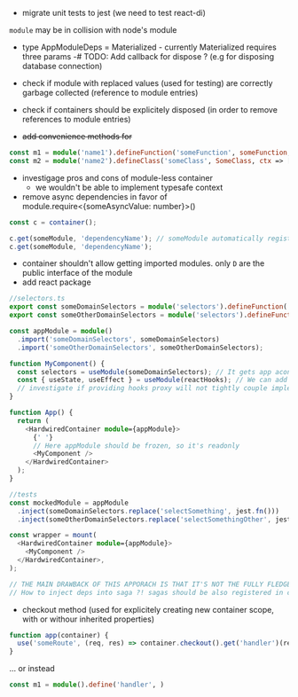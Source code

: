 - migrate unit tests to jest (we need to test react-di)

`module` may be in collision with node's module

- type AppModuleDeps = Materialized<typeof appModule> - currently Materialized requires three params
  -# TODO: Add callback for dispose ? (e.g for disposing database connection)

- check if module with replaced values (used for testing) are correctly garbage collected (reference to module entries)
- check if containers should be explicitely disposed (in order to remove references to module entries)

- ~~add convenience methods for~~

```typescript
const m1 = module('name1').defineFunction('someFunction', someFunction, ctx => [ctx.dep1, ctx.dep2, ctx.dep3]); // returns curried version of someFunction
const m2 = module('name2').defineClass('someClass', SomeClass, ctx => [{ dep1: ctx.dep1, dep2: ctx.dep2 }]); // returns instance of SomeClass
```

- investigage pros and cons of module-less container
  - we wouldn't be able to implement typesafe context
- remove async dependencies in favor of module.require<{someAsyncValue: number}>()

```typescript
const c = container();

c.get(someModule, 'dependencyName'); // someModule automatically registered in c cache
c.get(someModule, 'dependencyName');
```

- container shouldn't allow getting imported modules. only `D` are the public interface of the module
- add react package

```typescript jsx
//selectors.ts
export const someDomainSelectors = module('selectors').defineFunction('selectSomething', selectSomething);
export const someOtherDomainSelectors = module('selectors').defineFunction('selectSomething', selectSomething);

const appModule = module()
  .import('someDomainSelectors', someDomainSelectors)
  .import('someOtherDomainSelectors', someOtherDomainSelectors);

function MyComponent() {
  const selectors = useModule(someDomainSelectors); // It gets app acontainer from the context and calls container.getModuleInstance(module);
  const { useState, useEffect } = useModule(reactHooks); // We can add proxy to react hooks, which enables easy mocking!!! But how it will work with change detection !!?!?!?
  // investigate if providing hooks proxy will not tightly couple implementation with DI
}

function App() {
  return (
    <HardwiredContainer module={appModule}>
      {' '}
      // Here appModule should be frozen, so it's readonly
      <MyComponent />
    </HardwiredContainer>
  );
}

//tests
const mockedModule = appModule
  .inject(someDomainSelectors.replace('selectSomething', jest.fn()))
  .inject(someOtherDomainSelectors.replace('selectSomethingOther', jest.fn()));

const wrapper = mount(
  <HardwiredContainer module={appModule}>
    <MyComponent />
  </HardwiredContainer>,
);

// THE MAIN DRAWBACK OF THIS APPORACH IS THAT IT'S NOT THE FULLY FLEDGED INTEGRATION TEST, BEACUSE
// How to inject deps into saga ?! sagas should be also registered in container ? check implementation of selecting state from saga (they somehow use context)
```

- checkout method (used for explicitely creating new container scope, with or withour inherited properties)

```typescript
function app(container) {
  use('someRoute', (req, res) => container.checkout().get('handler')(req, res));
}
```
... or instead 
```typescript
const m1 = module().define('handler', )
```
